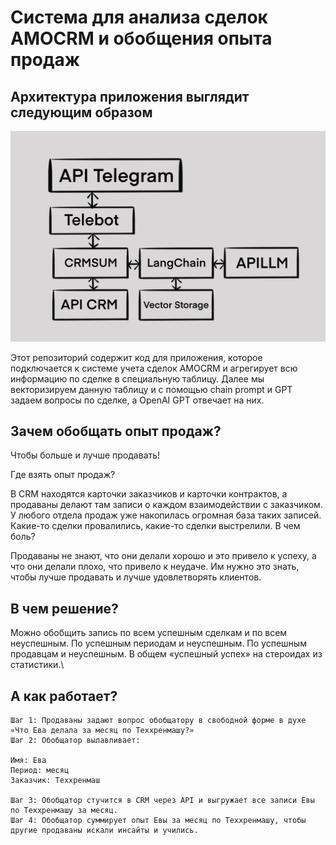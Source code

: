 
#  Cистема для анализа сделок AMOCRM и обобщения опыта продаж
## Архитектура приложения выглядит следующим образом
![Струкрура приложения](images/photo_2023-12-18_21-38-47.jpg)

Этот репозиторий содержит код для приложения, которое подключается к системе учета сделок AMOCRM и агрегирует всю информацию по сделке в специальную таблицу. Далее мы векторизируем данную таблицу и с помощью chain prompt и GPT задаем вопросы по сделке, а OpenAI GPT отвечает на них.

## Зачем обобщать опыт продаж?
Чтобы больше и лучше продавать!

Где взять опыт продаж?

В CRM находятся карточки заказчиков и карточки контрактов, а продаваны делают там записи о каждом взаимодействии с заказчиком. У любого отдела продаж уже накопилась огромная база таких записей. Какие-то сделки провалились, какие-то сделки выстрелили.
В чем боль?

Продаваны не знают, что они делали хорошо и это привело к успеху, а что они делали плохо, что привело к неудаче. Им нужно это знать, чтобы лучше продавать и лучше удовлетворять клиентов.

## В чем решение?

Можно обобщить запись по всем успешным сделкам и по всем неуспешным. По успешным периодам и неуспешным. По успешным продавцам и неуспешным. В общем «успешный успех» на стероидах из статистики.\
## А как работает?

    Шаг 1: Продаваны задают вопрос обобщатору в свободной форме в духе «Что Ева делала за месяц по Теххренмашу?»
    Шаг 2: Обобщатор вылавливает:

    Имя: Ева
    Период: месяц
    Заказчик: Теххренмаш

    Шаг 3: Обобщатор стучится в CRM через API и выгружает все записи Евы по Теххренмашу за месяц.
    Шаг 4: Обобщатор суммирует опыт Евы за месяц по Теххренмашу, чтобы другие продаваны искали инсайты и учились.

